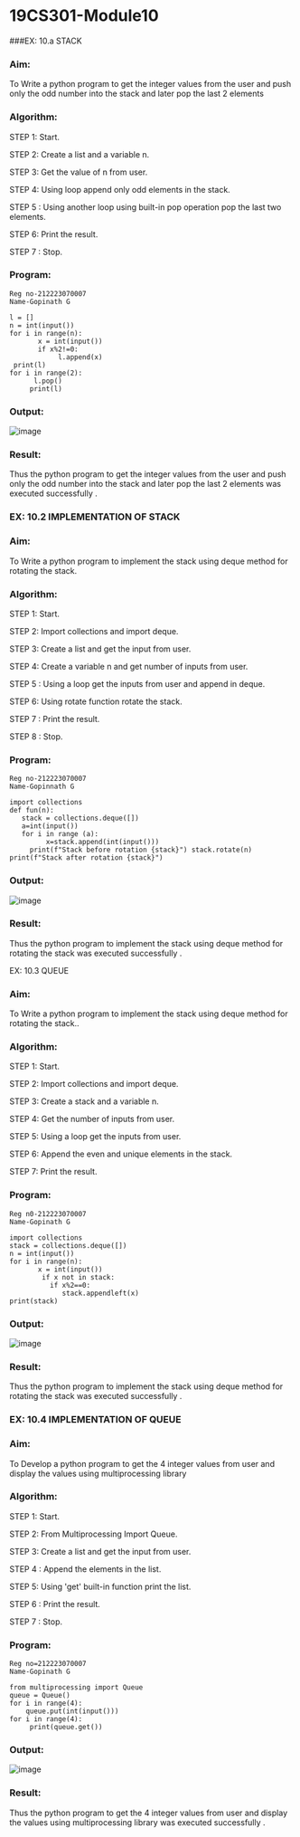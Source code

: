 # 19CS301-Module10
###EX: 10.a  STACK

### Aim: 
To Write a python program to get the integer values from the user and push only the odd number into the stack and later pop the last 2 elements

### Algorithm:
STEP 1: Start.

STEP 2: Create a list and a variable n.

STEP 3: Get the value of n from user.

STEP 4: Using loop append only odd elements in the stack.

STEP 5 : Using another loop using built-in pop operation pop the last two elements.

STEP 6: Print the result.

STEP 7 : Stop.

### Program:

```
Reg no-212223070007
Name-Gopinath G

l = []
n = int(input())
for i in range(n):
       x = int(input())
       if x%2!=0:
            l.append(x)
 print(l)
for i in range(2):
      l.pop()
     print(l)

```
### Output:
 ![image](https://github.com/user-attachments/assets/d2ce0434-7594-41af-ba20-3d7ecf9e0d93)

### Result: 
Thus the  python program to get the integer values from the user and push only the odd number into the stack and later pop the last 2 elements was executed successfully .
 


### EX: 10.2 IMPLEMENTATION OF STACK

### Aim:
To Write a python program to implement the stack using deque method for rotating the stack.

### Algorithm:

STEP 1: Start.

STEP 2: Import collections and import deque.

STEP 3: Create a list and get the input from user.

STEP 4: Create a variable n and get number of inputs from user.

STEP 5 : Using a loop get the inputs from user and append in deque.

STEP 6: Using rotate function rotate the stack.

STEP 7 : Print the result. 

STEP 8 : Stop.

### Program: 

```
Reg no-212223070007
Name-Gopinnath G

import collections
def fun(n):
   stack = collections.deque([])
   a=int(input())
   for i in range (a):
         x=stack.append(int(input()))
     print(f"Stack before rotation {stack}") stack.rotate(n)
print(f"Stack after rotation {stack}")

```

### Output:
![image](https://github.com/user-attachments/assets/f42c4ec6-578c-418a-8f66-cf70abe7dc54)

### Result: 
Thus the python program to implement the stack using deque method for rotating the stack was executed successfully .
 


EX: 10.3 QUEUE

### Aim: 
To Write a python program to implement the stack using deque method for rotating the stack..

### Algorithm:

STEP 1: Start.

STEP 2: Import collections and import deque.

STEP 3: Create a stack and a variable n.

STEP 4: Get the number of inputs from user.

STEP 5: Using a loop get the inputs from user.

STEP 6: Append the even and unique elements in the stack.

STEP 7: Print the result.

### Program:
```
Reg n0-212223070007
Name-Gopinath G

import collections
stack = collections.deque([])
n = int(input())
for i in range(n):
       x = int(input())
        if x not in stack:
          if x%2==0:
             stack.appendleft(x)
print(stack)
```

### Output:
![image](https://github.com/user-attachments/assets/de6e3e09-b10b-42d4-9faf-32fcf990f29a)
 
### Result: 
Thus the python program to implement the stack using deque method for rotating the stack was executed successfully .


### EX: 10.4 IMPLEMENTATION OF QUEUE

### Aim: 
To Develop a python program to get the 4 integer values from user and display the values using multiprocessing library

### Algorithm:

STEP 1: Start.

STEP 2: From Multiprocessing Import Queue.

STEP 3: Create a list and get the input from user.

STEP 4 : Append the elements in the list.

STEP 5: Using 'get' built-in function print the list.

STEP 6 : Print the result.

STEP 7 : Stop.

### Program:
```
Reg no=212223070007
Name-Gopinath G

from multiprocessing import Queue
queue = Queue()
for i in range(4):
    queue.put(int(input()))
for i in range(4):
     print(queue.get())
```

### Output:
 ![image](https://github.com/user-attachments/assets/26a380ff-118e-43f4-8178-83a5417262b5)
 

### Result: 
Thus the python program to get the 4 integer values from user and display the values using multiprocessing library was executed successfully .
 

